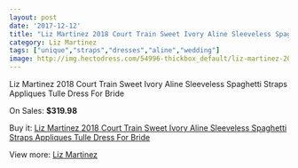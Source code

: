 ```yaml
---
layout: post
date: '2017-12-12'
title: "Liz Martinez 2018 Court Train Sweet Ivory Aline Sleeveless Spaghetti Straps Appliques Tulle Dress For Bride"
category: Liz Martinez
tags: ["unique","straps","dresses","aline","wedding"]
image: http://img.hectodress.com/54996-thickbox_default/liz-martinez-2018-court-train-sweet-ivory-aline-sleeveless-spaghetti-straps-appliques-tulle-dress-for-bride.jpg
---
```

Liz Martinez 2018 Court Train Sweet Ivory Aline Sleeveless Spaghetti Straps Appliques Tulle Dress For Bride

On Sales: **$319.98**
<a href="https://www.hectodress.com/liz-martinez/17363-liz-martinez-2018-court-train-sweet-ivory-aline-sleeveless-spaghetti-straps-appliques-tulle-dress-for-bride.html"><amp-img layout="responsive" width="600" height="600" src="//img.hectodress.com/54996-thickbox_default/liz-martinez-2018-court-train-sweet-ivory-aline-sleeveless-spaghetti-straps-appliques-tulle-dress-for-bride.jpg" alt="Liz Martinez 2018 Court Train Sweet Ivory Aline Sleeveless Spaghetti Straps Appliques Tulle Dress For Bride 0" /></a>
<a href="https://www.hectodress.com/liz-martinez/17363-liz-martinez-2018-court-train-sweet-ivory-aline-sleeveless-spaghetti-straps-appliques-tulle-dress-for-bride.html"><amp-img layout="responsive" width="600" height="600" src="//img.hectodress.com/55001-thickbox_default/liz-martinez-2018-court-train-sweet-ivory-aline-sleeveless-spaghetti-straps-appliques-tulle-dress-for-bride.jpg" alt="Liz Martinez 2018 Court Train Sweet Ivory Aline Sleeveless Spaghetti Straps Appliques Tulle Dress For Bride 1" /></a>
<a href="https://www.hectodress.com/liz-martinez/17363-liz-martinez-2018-court-train-sweet-ivory-aline-sleeveless-spaghetti-straps-appliques-tulle-dress-for-bride.html"><amp-img layout="responsive" width="600" height="600" src="//img.hectodress.com/55000-thickbox_default/liz-martinez-2018-court-train-sweet-ivory-aline-sleeveless-spaghetti-straps-appliques-tulle-dress-for-bride.jpg" alt="Liz Martinez 2018 Court Train Sweet Ivory Aline Sleeveless Spaghetti Straps Appliques Tulle Dress For Bride 2" /></a>
<a href="https://www.hectodress.com/liz-martinez/17363-liz-martinez-2018-court-train-sweet-ivory-aline-sleeveless-spaghetti-straps-appliques-tulle-dress-for-bride.html"><amp-img layout="responsive" width="600" height="600" src="//img.hectodress.com/54999-thickbox_default/liz-martinez-2018-court-train-sweet-ivory-aline-sleeveless-spaghetti-straps-appliques-tulle-dress-for-bride.jpg" alt="Liz Martinez 2018 Court Train Sweet Ivory Aline Sleeveless Spaghetti Straps Appliques Tulle Dress For Bride 3" /></a>
<a href="https://www.hectodress.com/liz-martinez/17363-liz-martinez-2018-court-train-sweet-ivory-aline-sleeveless-spaghetti-straps-appliques-tulle-dress-for-bride.html"><amp-img layout="responsive" width="600" height="600" src="//img.hectodress.com/54998-thickbox_default/liz-martinez-2018-court-train-sweet-ivory-aline-sleeveless-spaghetti-straps-appliques-tulle-dress-for-bride.jpg" alt="Liz Martinez 2018 Court Train Sweet Ivory Aline Sleeveless Spaghetti Straps Appliques Tulle Dress For Bride 4" /></a>
<a href="https://www.hectodress.com/liz-martinez/17363-liz-martinez-2018-court-train-sweet-ivory-aline-sleeveless-spaghetti-straps-appliques-tulle-dress-for-bride.html"><amp-img layout="responsive" width="600" height="600" src="//img.hectodress.com/54997-thickbox_default/liz-martinez-2018-court-train-sweet-ivory-aline-sleeveless-spaghetti-straps-appliques-tulle-dress-for-bride.jpg" alt="Liz Martinez 2018 Court Train Sweet Ivory Aline Sleeveless Spaghetti Straps Appliques Tulle Dress For Bride 5" /></a>

Buy it: [Liz Martinez 2018 Court Train Sweet Ivory Aline Sleeveless Spaghetti Straps Appliques Tulle Dress For Bride](https://www.hectodress.com/liz-martinez/17363-liz-martinez-2018-court-train-sweet-ivory-aline-sleeveless-spaghetti-straps-appliques-tulle-dress-for-bride.html "Liz Martinez 2018 Court Train Sweet Ivory Aline Sleeveless Spaghetti Straps Appliques Tulle Dress For Bride")

View more: [Liz Martinez](https://www.hectodress.com/355-liz-martinez "Liz Martinez")